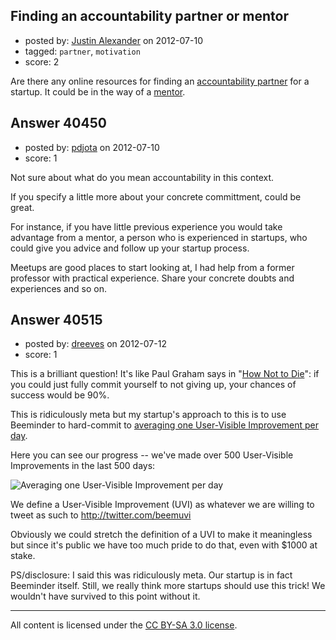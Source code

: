 ## Finding an accountability partner or mentor

- posted by: [Justin Alexander](https://stackexchange.com/users/-1/534-justin-alexander) on 2012-07-10
- tagged: `partner`, `motivation`
- score: 2

Are there any online resources for finding an [accountability partner][1] for a startup.
It could be in the way of a [mentor][2].

  [1]: http://en.wikipedia.org/wiki/Accountability_partner
  [2]: http://en.wikipedia.org/wiki/Mentorship


## Answer 40450

- posted by: [pdjota](https://stackexchange.com/users/-1/1355-pdjota) on 2012-07-10
- score: 1

Not sure about what do you mean accountability in this context.

If you specify a little more about your concrete committment, could be great. 

For instance, if you have little previous experience you would take advantage from a mentor, a person who is experienced in startups, who could give you advice and follow up your startup process.

Meetups are good places to start looking at, I had help from a former professor with practical experience. Share your concrete doubts and experiences and so on.


## Answer 40515

- posted by: [dreeves](https://stackexchange.com/users/-1/5701-dreeves) on 2012-07-12
- score: 1

<p>This is a brilliant question! It's like Paul Graham says in "<a href="http://www.paulgraham.com/die.html" rel="nofollow">How Not to Die</a>": if you could just fully commit yourself to not giving up, your chances of success would be 90%.</p>

<p>This is ridiculously meta but my startup's approach to this is to use Beeminder to hard-commit to <a href="http://blog.beeminder.com/blogdog" rel="nofollow">averaging one User-Visible Improvement per day</a>.</p>

<p>Here you can see our progress -- we've made over 500 User-Visible Improvements in the last 500 days:</p>

<p><img src="http://i.stack.imgur.com/f96w9.png" alt="Averaging one User-Visible Improvement per day"></p>

<p>We define a User-Visible Improvement (UVI) as whatever we are willing to tweet as such to <a href="http://twitter.com/beemuvi" rel="nofollow">http://twitter.com/beemuvi</a></p>

<p>Obviously we could stretch the definition of a UVI to make it meaningless but since it's public we have too much pride to do that, even with $1000 at stake.</p>

<p>PS/disclosure: I said this was ridiculously meta. Our startup is in fact Beeminder itself. Still, we really think more startups should use this trick! We wouldn't have survived to this point without it.</p>




---

All content is licensed under the [CC BY-SA 3.0 license](https://creativecommons.org/licenses/by-sa/3.0/).
